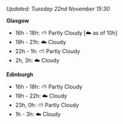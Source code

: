*Updated: Tuesday 22nd November 15:30*

**Glasgow**

* 16h - 18h: :partly_sunny: Partly Cloudy [:cloud: as of 10h]
* 19h - 21h: :cloud: Cloudy
* 22h - 1h: :partly_sunny: Partly Cloudy
* 2h, 3h: :cloud: Cloudy

**Edinburgh**

* 16h - 18h: :partly_sunny: Partly Cloudy
* 19h - 22h: :cloud: Cloudy
* 23h, 0h: :partly_sunny: Partly Cloudy
* 1h - 3h: :cloud: Cloudy
